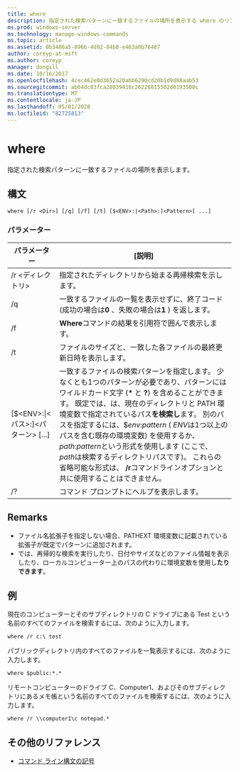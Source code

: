 ```yaml
---
title: where
description: 指定された検索パターンに一致するファイルの場所を表示する where のリファレンストピックです。
ms.prod: windows-server
ms.technology: manage-windows-commands
ms.topic: article
ms.assetid: 0b3486a5-896b-4d92-84b8-e463a0b76487
author: coreyp-at-msft
ms.author: coreyp
manager: dongill
ms.date: 10/16/2017
ms.openlocfilehash: 4cec462e0d3652a20abb6290cd20b1d9d88aab53
ms.sourcegitcommit: ab64dc83fca28039416c26226815502d0193500c
ms.translationtype: MT
ms.contentlocale: ja-JP
ms.lasthandoff: 05/01/2020
ms.locfileid: "82725813"
---
```

# <a name="where"></a>where



指定された検索パターンに一致するファイルの場所を表示します。



## <a name="syntax"></a>構文

```
where [/r <Dir>] [/q] [/f] [/t] [$<ENV>:|<Path>:]<Pattern>[ ...] 
```

### <a name="parameters"></a>パラメーター

|パラメーター|[説明]|
|---------|-----------|
|/r \<ディレクトリ>|指定されたディレクトリから始まる再帰検索を示します。|
|/q|一致するファイルの一覧を表示せずに、終了コード (成功の場合は**0** 、失敗の場合は**1** ) を返します。|
|/f|**Where**コマンドの結果を引用符で囲んで表示します。|
|/t|ファイルのサイズと、一致した各ファイルの最終更新日時を表示します。|
|[$\<ENV>:\|\<パス>:]\<パターン> [...]|一致するファイルの検索パターンを指定します。 少なくとも1つのパターンが必要であり、パターンにはワイルドカード文字 (**&#42;** と **?**) を含めることができます。 既定では、は、現在のディレクトリと PATH 環境変数で指定されているパス**を検索し**ます。 別のパスを指定するには、$*env*:*pattern* ( *ENV*は1つ以上のパスを含む既存の環境変数) を使用するか、 *path*:*pattern*という形式を使用します (ここで、 *path*は検索するディレクトリパスです)。 これらの省略可能な形式は、 **/r**コマンドラインオプションと共に使用することはできません。|
|/?|コマンド プロンプトにヘルプを表示します。|

## <a name="remarks"></a>Remarks

-   ファイル名拡張子を指定しない場合、PATHEXT 環境変数に記載されている拡張子が既定でパターンに追加されます。
-   では、再帰的な検索を実行したり、日付やサイズなどのファイル情報を表示したり、ローカルコンピューター上のパスの代わりに環境変数を使用し**たりできます**。

## <a name="examples"></a>例

現在のコンピューターとそのサブディレクトリの C ドライブにある Test という名前のすべてのファイルを検索するには、次のように入力します。
```
where /r c:\ test 
```
パブリックディレクトリ内のすべてのファイルを一覧表示するには、次のように入力します。
```
where $public:*.*
```
リモートコンピューターのドライブ C、Computer1、およびそのサブディレクトリにあるメモ帳という名前のすべてのファイルを検索するには、次のように入力します。
```
where /r \\computer1\c notepad.*
```

## <a name="additional-references"></a>その他のリファレンス

- [コマンド ライン構文の記号](command-line-syntax-key.md)